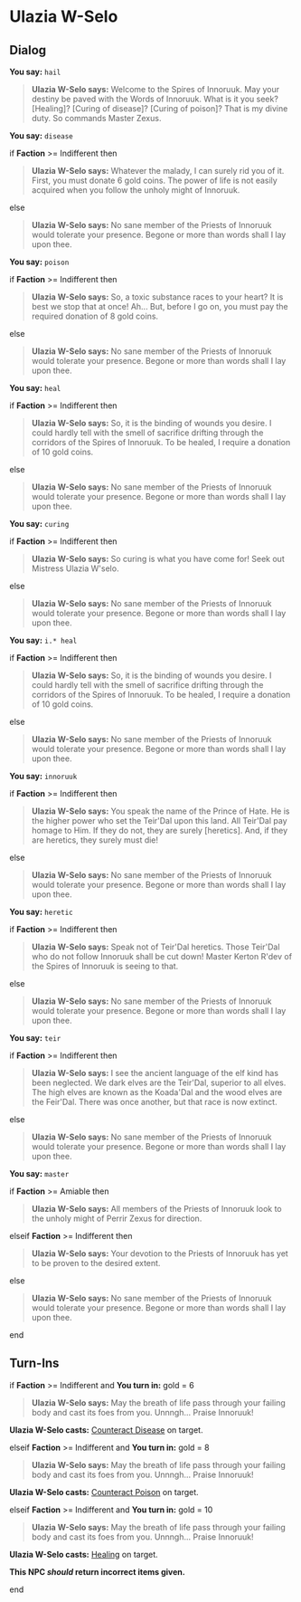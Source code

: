 # Ulazia W-Selo
## Dialog

**You say:** `hail`



>**Ulazia W-Selo says:** Welcome to the Spires of Innoruuk.  May your destiny be paved with the Words of Innoruuk.  What is it you seek? [Healing]?  [Curing of disease]?  [Curing of poison]?  That is my divine duty.  So commands Master Zexus.

**You say:** `disease`



if **Faction** >= Indifferent then



>**Ulazia W-Selo says:** Whatever the malady, I can surely rid you of it.  First, you must donate 6 gold coins.  The power of life is not easily acquired when you follow the unholy might of Innoruuk.


else



>**Ulazia W-Selo says:** No sane member of the Priests of Innoruuk would tolerate your presence. Begone or more than words shall I lay upon thee.




**You say:** `poison`



if **Faction** >= Indifferent then



>**Ulazia W-Selo says:** So, a toxic substance races to your heart?  It is best we stop that at once!  Ah...  But, before I go on, you must pay the required donation of 8 gold coins.


else



>**Ulazia W-Selo says:** No sane member of the Priests of Innoruuk would tolerate your presence. Begone or more than words shall I lay upon thee.




**You say:** `heal`



if **Faction** >= Indifferent then



>**Ulazia W-Selo says:** So, it is the binding of wounds you desire. I could hardly tell with the smell of sacrifice drifting through the corridors of the Spires of Innoruuk. To be healed, I require a donation of 10 gold coins.


else



>**Ulazia W-Selo says:** No sane member of the Priests of Innoruuk would tolerate your presence. Begone or more than words shall I lay upon thee.




**You say:** `curing`



if **Faction** >= Indifferent then



>**Ulazia W-Selo says:** So curing is what you have come for! Seek out Mistress Ulazia W'selo.


else



>**Ulazia W-Selo says:** No sane member of the Priests of Innoruuk would tolerate your presence. Begone or more than words shall I lay upon thee.




**You say:** `i.* heal`



if **Faction** >= Indifferent then



>**Ulazia W-Selo says:** So, it is the binding of wounds you desire. I could hardly tell with the smell of sacrifice drifting through the corridors of the Spires of Innoruuk. To be healed, I require a donation of 10 gold coins.


else



>**Ulazia W-Selo says:** No sane member of the Priests of Innoruuk would tolerate your presence. Begone or more than words shall I lay upon thee.




**You say:** `innoruuk`



if **Faction** >= Indifferent then



>**Ulazia W-Selo says:** You speak the name of the Prince of Hate. He is the higher power who set the Teir'Dal upon this land. All Teir'Dal pay homage to Him. If they do not, they are surely [heretics]. And, if they are heretics, they surely must die!


else



>**Ulazia W-Selo says:** No sane member of the Priests of Innoruuk would tolerate your presence. Begone or more than words shall I lay upon thee.




**You say:** `heretic`



if **Faction** >= Indifferent then



>**Ulazia W-Selo says:** Speak not of Teir'Dal heretics. Those Teir'Dal who do not follow Innoruuk shall be cut down! Master Kerton R'dev of the Spires of Innoruuk is seeing to that.


else



>**Ulazia W-Selo says:** No sane member of the Priests of Innoruuk would tolerate your presence. Begone or more than words shall I lay upon thee.




**You say:** `teir`



if **Faction** >= Indifferent then



>**Ulazia W-Selo says:** I see the ancient language of the elf kind has been neglected. We dark elves are the Teir'Dal, superior to all elves. The high elves are known as the Koada'Dal and the wood elves are the Feir'Dal. There was once another, but that race is now extinct.


else



>**Ulazia W-Selo says:** No sane member of the Priests of Innoruuk would tolerate your presence. Begone or more than words shall I lay upon thee.




**You say:** `master`



if **Faction** >= Amiable then



>**Ulazia W-Selo says:** All members of the Priests of Innoruuk look to the unholy might of Perrir Zexus for direction.


elseif **Faction** >= Indifferent then



>**Ulazia W-Selo says:** Your devotion to the Priests of Innoruuk has yet to be proven to the desired extent.





else



>**Ulazia W-Selo says:** No sane member of the Priests of Innoruuk would tolerate your presence. Begone or more than words shall I lay upon thee.



end

## Turn-Ins




if **Faction** >= Indifferent and  **You turn in:** gold = 6


>**Ulazia W-Selo says:** May the breath of life pass through your failing body and cast its foes from you. Unnngh... Praise Innoruuk!


**Ulazia W-Selo casts:** [Counteract Disease](/spell/96) on target.

elseif **Faction** >= Indifferent and  **You turn in:** gold = 8


>**Ulazia W-Selo says:** May the breath of life pass through your failing body and cast its foes from you. Unnngh... Praise Innoruuk!


**Ulazia W-Selo casts:** [Counteract Poison](/spell/95) on target.

elseif **Faction** >= Indifferent and  **You turn in:** gold = 10


>**Ulazia W-Selo says:** May the breath of life pass through your failing body and cast its foes from you. Unnngh... Praise Innoruuk!


**Ulazia W-Selo casts:** [Healing](/spell/12) on target.

**This NPC *should* return incorrect items given.**

end